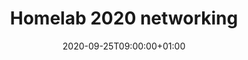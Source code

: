 ---
title: "Homelab 2020 networking"
description: ""
date: 2020-09-25T09:00:00+01:00
lastmod: 2020-09-25T09:00:00+01:00
image_cover: "image-placeholder.png"
categories: ["Speedster"]
authors: ["Marcel Venema"] 
tags: []
draft: false
---